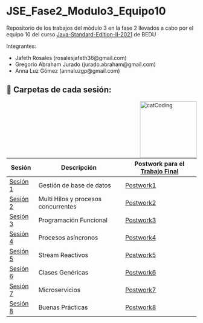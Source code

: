 # JSE_Fase2_Modulo3_Equipo10

Repositorio de los trabajos del módulo 3 en la fase 2 llevados a cabo por el equipo 10 del curso  [Java-Standard-Edition-II-2021](https://github.com/beduExpert/Java-Standard-Edition-II-2021) de BEDU

Integrantes:
<ul>
  <li>Jafeth Rosales           (rosalesjafeth36@gmail.com)</li>
  <li>Gregorio Abraham Jurado  (jurado.abraham@gmail.com) </li>
  <li> Anna Luz Gómez           (annaluzgp@gmail.com)</li>
</ul>


## :bookmark_tabs: Carpetas de cada sesión:

<img align="right" src="https://media.tenor.com/y4Ie8h0H-TwAAAAC/cat-typing.gif" alt="catCoding" width="150"/>


| Sesión                | Descripción                                                       |Postwork para el [Trabajo Final](./TrabajoFinal)|
|-----------------------|-------------------------------------------------------------------|---------|
| [Sesión 1](./Sesion1) | Gestión de base de datos|[Postwork1](./TrabajoFinal/src/main/java/org/bedu/postwork/javase2project/model)|
| [Sesión 2](./Sesion2) | Multi Hilos y procesos concurrentes |[Postwork2](./TrabajoFinal/src/main/java/org/bedu/postwork/javase2project/multithreading)|
| [Sesión 3](./Sesion3) | Programación Funcional |[Postwork3](./TrabajoFinal/src/main/java/org/bedu/postwork/javase2project/tools)|
| [Sesión 4](./Sesion4) | Procesos asíncronos |[Postwork4](./TrabajoFinal/src/main/java/org/bedu/postwork/javase2project/async)|
| [Sesión 5](./Sesion5) |Stream Reactivos |[Postwork5](./TrabajoFinal/src/main/java/org/bedu/postwork/javase2project/reactive)|
| [Sesión 6](./Sesion6) |Clases Genéricas |[Postwork6](./TrabajoFinal/src/main/java/org/bedu/postwork/javase2project/tools)|
| [Sesión 7](./Sesion7) |Microservicios |[Postwork7](./Sesión7/work/Postwork)|
| [Sesión 8](./Sesion8) |Buenas Prácticas |[Postwork8](./TrabajoFinal/src/main/java/org/bedu/postwork/javase2project/)|
